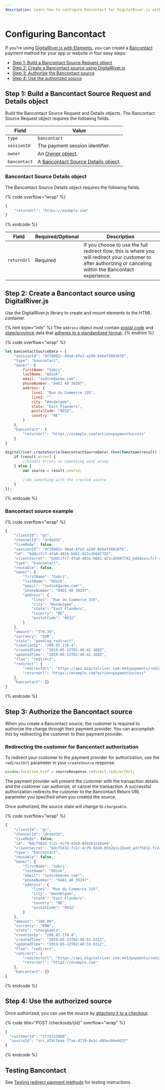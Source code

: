 ```yaml
---
description: Learn how to configure Bancontact for DigitalRiver.js with Elements.
---
```


# Configuring Bancontact

If you're using [DigitalRiver.js with Elements](../), you can create a [Bancontact](../../../supported-payment-methods/bancontact.md) payment method for your app or website in four easy steps:

* [Step 1: Build a Bancontact Source Request object](bancontact.md#step-1-build-a-bancontact-source-request-and-details-object)
* [Step 2: Create a Bancontact source using DigitalRiver.js](bancontact.md#step-2-create-a-bancontact-source-using-digitalriver.js)
* [Step 3: Authorize the Bancontact source](bancontact.md#step-3-authorize-the-bancontact-source)
* [Step 4: Use the authorized source](bancontact.md#step-4-use-the-authorized-source)

## Step 1: Build a Bancontact Source Request and Details object

Build the Bancontact Source Request and Details objects. The Bancontact Source Request object requires the following fields.

| Field        | Value                                                                                 |
| ------------ | ------------------------------------------------------------------------------------- |
| `type`       | `bancontact`                                                                          |
| `sessionId`  | The payment session identifier.                                                       |
| `owner`      | An [Owner object](common-payment-objects.md#owner-object).                            |
| `bancontact` | A [Bancontact Source Details objec](bancontact.md#bancontact-source-details-object)t. |

### Bancontact Source Details object

The Bancontact Source Details object requires the following fields.

{% code overflow="wrap" %}
```javascript
{
    "returnUrl": "https://example.com"
}
```
{% endcode %}

| Field       | Required/Optional | Description                                                                                                                                                    |
| ----------- | ----------------- | -------------------------------------------------------------------------------------------------------------------------------------------------------------- |
| `returnUrl` | Required          | If you choose to use the full redirect flow, this is where you will redirect your customer to after authorizing or canceling within the Bancontact experience. |

## Step 2: Create a Bancontact source using DigitalRiver.js

Use the DigitalRiver.js library to create and mount elements to the HTML container.

{% hint style="info" %}
The `address` object must contain [postal code](../../../../integration-options/checkouts/creating-checkouts/providing-address-information.md#postal-code-validations) and [state/province](../../../../integration-options/checkouts/creating-checkouts/providing-address-information.md#states-and-province-validations) data that [adheres to a standardized format](../../../../integration-options/checkouts/creating-checkouts/providing-address-information.md#postal-code-and-state-province-validations).
{% endhint %}

{% code overflow="wrap" %}
```javascript
let bancontactSourceData = {
    "sessionId": "9f70082c-48ad-4fe2-a280-8e6ef2601076",
    "type": "bancontact",
    "owner": {
        firstName: "Sabri",
        lastName: "Odink",
        email: "sodink@acme.com",
        phoneNumber: "0481 40 39297",
        address: {
            line1: "Rue du Commerce 335",
            line2: "",
            city: "Wondelgem",
            state: "East Flanders",            
            postalCode: "9032",
            country: "BE"
        }
    },
    "bancontact": {
        "returnUrl": "https://example.com?action=paymentSuccess"
    }
}
 
digitalriver.createSource(bancontactSourceData).then(function(result) {
    if (result.error) {
        //handle errors as something went wrong
    } else {
        var source = result.source;
     
        //do something with the created source
    }
});
```
{% endcode %}

### Bancontact source example

{% code overflow="wrap" %}
```javascript
{
    "clientId": "gc",
    "channelId": "drdod15",
    "liveMode": false,
    "sessionId": "9f70082c-48ad-4fe2-a280-8e6ef2601076",
    "id": "bddccfc7-4fa8-401b-b661-421cd5047792",
    "clientSecret": "bddccfc7-4fa8-401b-b661-421cd5047792_bdddssccfc7-4fa8-401b-b661-421cd5047792",
    "type": "bancontact",
    "reusable": false,
    "owner": {
        "firstName": "Sabri",
        "lastName": "Odink",
        "email": "sodink@acme.com"",
        "phoneNumber": "0481 40 39297",
        "address": {
            "line1": "Rue du Commerce 335",
            "city": "Wondelgem",
            "state": "East Flanders",
            "country": "BE",
            "postalCode": "9032"
        }
    },
    "amount": "778.39",
    "currency": "EUR",
    "state": "pending_redirect",
    "creationIp": "209.87.178.4",
    "createdTime": "2019-05-22T01:48:42.168Z",
    "updatedTime": "2019-05-22T01:48:42.168Z",
    "flow": "redirect",
    "redirect": {
        "redirectUrl": "https://api.digitalriver.com:443/payments/redirects/4e478578-843a-48a5-beef-66c0dae99f5d?apiKey=pk_test_6cb0fe9ce3124093a9ad906f6c589e2d",
        "returnUrl": "https://example.com?action=paymentSuccess"
    },
    "bancontact": {}
}
```
{% endcode %}

## Step 3: Authorize the Bancontact source

When you create a Bancontact source, the customer is required to authorize the charge through their payment provider. You can accomplish this by redirecting the customer to their payment provider.

### Redirecting the customer for Bancontact authorization

To redirect your customer to the payment provider for authorization, use the `redirectUrl` parameter in your `createSource` response.

```javascript
window.location.href = sourceResponse.redirect.redirectUrl;
```

The payment provider will present the customer with the transaction details and the customer can authorize, or cancel the transaction. A successful authorization redirects the customer to the Bancontact Return URL parameter you specified when you created the source.

Once authorized, the source state will change to `chargeable`.

{% code overflow="wrap" %}
```javascript
{
    "clientId": "gc",
    "channelId": "drdod15",
    "liveMode": false,
    "id": "bdcf5832-fc2c-4c79-92e0-85b261s18ae0",
    "clientSecret": "bdcf5832-fc2c-4c79-92e0-85b261s18ae0_adcf5832-fc2c-4c79-92e0-85b261s18ae0",
    "type": "bancontact",
    "reusable": false,
    "owner": {
        "firstName": "Sabri",
        "lastName": "Odink",
        "email": "sodink@acme.com"",
        "phoneNumber": "0481 40 39297",
        "address": {
            "line1": "Rue du Commerce 335",
            "city": "Wondelgem",
            "state": "East Flanders",
            "country": "BE",
            "postalCode": "9032"
        }
    },
    "amount": "100.00",
    "currency": "KRW",
    "state": "chargeable",
    "creationIp": "209.87.178.4",
    "createdTime": "2019-05-22T02:40:53.631Z",
    "updatedTime": "2019-05-22T02:40:53.631Z",
    "flow": "redirect",
    "redirect": {
        "redirectUrl": "https://api.digitalriver.com:443/payments/redirects/06e428cf-e23e-4ee9-b64f-ce17de062fd1?apiKey=pk_test_6cb0fe9ce312d093a9ad906f6c589e2d",
        "returnUrl": "https://example.com"
    },
    "bancontact": {}
}
```
{% endcode %}

## Step 4: Use the authorized source

Once authorized, you can use the source by [attaching it to a checkout](../../../payment-sources/using-the-source-identifier.md#attaching-sources-to-checkouts).

{% code title="POST /checkouts/{id}" overflow="wrap" %}
```javascript
{
  "customerId": "5774321008",
  "sourceId": "src_a78cfeae-f7ae-4719-8e1c-d05ec04e4d37"
}
```
{% endcode %}

## Testing Bancontact

See [Testing redirect payment methods](../../../../developer-resources/testing-scenarios.md#testing-redirect-payment-methods) for testing instructions.
